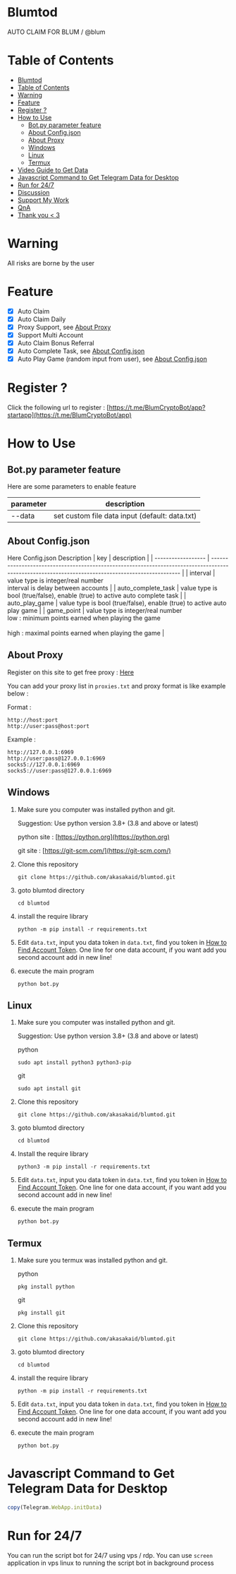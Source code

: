 # Blumtod

AUTO CLAIM FOR BLUM / @blum


# Table of Contents
- [Blumtod](#blumtod)
- [Table of Contents](#table-of-contents)
- [Warning](#warning)
- [Feature](#feature)
- [Register ?](#register-)
- [How to Use](#how-to-use)
  - [Bot.py parameter feature](#botpy-parameter-feature)
  - [About Config.json](#about-configjson)
  - [About Proxy](#about-proxy)
  - [Windows](#windows)
  - [Linux](#linux)
  - [Termux](#termux)
- [Video Guide to Get Data](#video-guide-to-get-data)
- [Javascript Command to Get Telegram Data for Desktop](#javascript-command-to-get-telegram-data-for-desktop)
- [Run for 24/7](#run-for-247)
- [Discussion](#discussion)
- [Support My Work](#support-my-work)
- [QnA](#qna)
- [Thank you \< 3](#thank-you--3)

# Warning

All risks are borne by the user

# Feature

- [x] Auto Claim
- [x] Auto Claim Daily
- [x] Proxy Support, see [About Proxy](#about-proxy)
- [x] Support Multi Account
- [x] Auto Claim Bonus Referral
- [x] Auto Complete Task, see [About Config.json](#about-configjson)
- [x] Auto Play Game (random input from user), see [About Config.json](#about-configjson)

# Register ?

Click the following url to register : [https://t.me/BlumCryptoBot/app?startapp](https://t.me/BlumCryptoBot/app)

# How to Use

## Bot.py parameter feature

Here are some parameters to enable feature

| parameter | description                                    |
| --------- | ---------------------------------------------- |
| --data    | set custom file data input (default: data.txt) |

## About Config.json

Here Config.json Description
| key                | description                                                                                                                                       |
| ------------------ | ------------------------------------------------------------------------------------------------------------------------------------------------- |
| interval           | value type is integer/real number <br> interval is delay between accounts                                                                         |
| auto_complete_task | value type is bool (true/false), enable (true) to active auto complete task                                                                       |
| auto_play_game     | value type is bool (true/false), enable (true) to active auto play game                                                                           |
| game_point         | value type is integer/real number<br>low : minimum points earned when playing the game <br><br>high : maximal points earned when playing the game |

## About Proxy

Register on this site to get free proxy : [Here](https://www.webshare.io/?referral_code=dwj0m9cdi4mp)

You can add your proxy list in `proxies.txt` and proxy format is like example below :

Format :

```
http://host:port
http://user:pass@host:port
```

Example :

```
http://127.0.0.1:6969
http://user:pass@127.0.0.1:6969
socks5://127.0.0.1:6969
socks5://user:pass@127.0.0.1:6969
```

## Windows 

1. Make sure you computer was installed python and git.
   
   Suggestion: Use python version 3.8+ (3.8 and above or latest)

   python site : [https://python.org](https://python.org)
   
   git site : [https://git-scm.com/](https://git-scm.com/)

2. Clone this repository
   ```shell
   git clone https://github.com/akasakaid/blumtod.git
   ```

3. goto blumtod directory
   ```
   cd blumtod
   ```

4. install the require library
   ```
   python -m pip install -r requirements.txt
   ```

5. Edit `data.txt`, input you data token in `data.txt`, find you token in [How to Find Account Token](#how-to-find-account-token). One line for one data account, if you want add you second account add in new line!

6. execute the main program 
   ```
   python bot.py
   ```

## Linux

1. Make sure you computer was installed python and git.
   
   Suggestion: Use python version 3.8+ (3.8 and above or latest)

   python
   ```shell
   sudo apt install python3 python3-pip
   ```
   git
   ```shell
   sudo apt install git
   ```

2. Clone this repository
   
   ```shell
   git clone https://github.com/akasakaid/blumtod.git
   ```

3. goto blumtod directory

   ```shell
   cd blumtod
   ```

4. Install the require library
   
   ```
   python3 -m pip install -r requirements.txt
   ```

5. Edit `data.txt`, input you data token in `data.txt`, find you token in [How to Find Account Token](#how-to-find-account-token). One line for one data account, if you want add you second account add in new line!

6. execute the main program 
   ```
   python bot.py
   ```

## Termux

1. Make sure you termux was installed python and git.
   
   python
   ```
   pkg install python
   ```

   git
   ```
   pkg install git
   ```

2. Clone this repository
   ```shell
   git clone https://github.com/akasakaid/blumtod.git
   ```

3. goto blumtod directory
   ```
   cd blumtod
   ```

4. install the require library
   ```
   python -m pip install -r requirements.txt
   ```

5. Edit `data.txt`, input you data token in `data.txt`, find you token in [How to Find Account Token](#how-to-find-account-token). One line for one data account, if you want add you second account add in new line!

6. execute the main program 
   ```
   python bot.py
   ```


# Javascript Command to Get Telegram Data for Desktop

```javascript
copy(Telegram.WebApp.initData)
```

# Run for 24/7 

You can run the script bot for 24/7 using vps / rdp. You can use `screen` application in vps linux to running the script bot in background process
